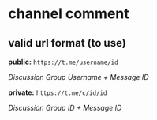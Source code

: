 # channel comment

## valid url format (to use)
**public:** 
```https://t.me/username/id```

_Discussion Group Username + Message ID_

**private:** 
```https://t.me/c/id/id```

_Discussion Group ID + Message ID_
